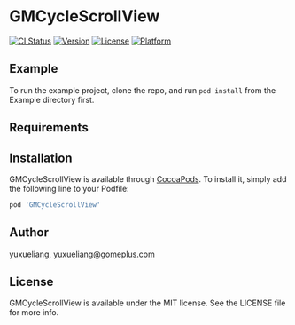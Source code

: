 # GMCycleScrollView

[![CI Status](http://img.shields.io/travis/yuxueliang/GMCycleScrollView.svg?style=flat)](https://travis-ci.org/yuxueliang/GMCycleScrollView)
[![Version](https://img.shields.io/cocoapods/v/GMCycleScrollView.svg?style=flat)](http://cocoapods.org/pods/GMCycleScrollView)
[![License](https://img.shields.io/cocoapods/l/GMCycleScrollView.svg?style=flat)](http://cocoapods.org/pods/GMCycleScrollView)
[![Platform](https://img.shields.io/cocoapods/p/GMCycleScrollView.svg?style=flat)](http://cocoapods.org/pods/GMCycleScrollView)

## Example

To run the example project, clone the repo, and run `pod install` from the Example directory first.

## Requirements

## Installation

GMCycleScrollView is available through [CocoaPods](http://cocoapods.org). To install
it, simply add the following line to your Podfile:

```ruby
pod 'GMCycleScrollView'
```

## Author

yuxueliang, yuxueliang@gomeplus.com

## License

GMCycleScrollView is available under the MIT license. See the LICENSE file for more info.
